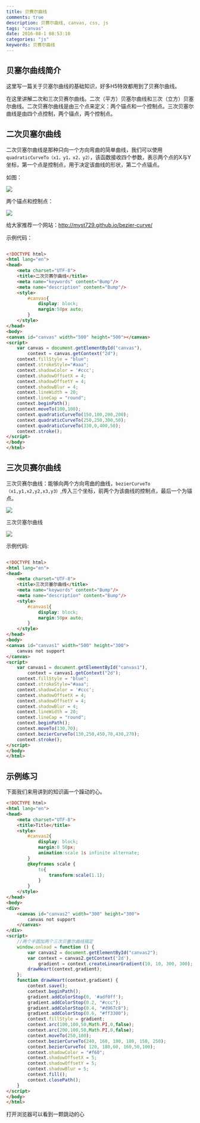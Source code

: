 ```yaml
---
title: 贝赛尔曲线
comments: true
description: 贝赛尔曲线, canvas, css, js
tags: "canvas"
date: 2016-08-1 08:53:10
categories: "js"
keywords: 贝赛尔曲线
---
```


## 贝塞尔曲线简介

这里写一篇关于贝塞尔曲线的基础知识，好多H5特效都用到了贝赛尔曲线。

在这里讲解二次和三次贝赛尔曲线。二次（平方）贝塞尔曲线和三次（立方）贝塞尔曲线。二次贝赛尔曲线是由三个点来定义：两个锚点和一个控制点。三次贝塞尔曲线是由四个点控制，两个锚点，两个控制点。

## 二次贝塞尔曲线

二次贝塞尔曲线是那种只向一个方向弯曲的简单曲线，我们可以使用`quadraticCurveTo（x1，y1，x2，y2）`，该函数接收四个参数，表示两个点的X与Y坐标，第一个点是控制点，用于决定该曲线的形状，第二个点锚点。


如图：

![](http://www.hbbaly.com/wp-content/uploads/2017/09/Animation.gif)


两个锚点和控制点：

![](http://www.hbbaly.com/wp-content/uploads/2017/09/1K_3-8KIRB_VTG7U2WJKH9.png)

给大家推荐一个网站：http://myst729.github.io/bezier-curve/

示例代码：

```html

<!DOCTYPE html>
<html lang="en">
<head>
    <meta charset="UTF-8">
    <title>二次贝赛尔曲线</title>
    <meta name="keywords" content="Bump"/>
    <meta name="description" content="Bump"/>
    <style>
        #canvas{
            display: block;
            margin:50px auto;
        }
    </style>
</head>
<body>
<canvas id="canvas" width="500" height="500"></canvas>
<script>
    var canvas = document.getElementById("canvas"),
        context = canvas.getContext("2d");
    context.fillStyle = "blue";
    context.strokeStyle="#aaa";
    context.shadowColor = '#ccc';
    context.shadowOffsetX = 4;
    context.shadowOffsetY = 4;
    context.shadowBlur = 4;
    context.lineWidth = 20;
    context.lineCap = "round";
    context.beginPath();
    context.moveTo(100,100);
    context.quadraticCurveTo(150,100,200,200);
    context.quadraticCurveTo(250,250,300,50);
    context.quadraticCurveTo(330,0,400,50);
    context.stroke();
</script>
</body>
</html>
```

## 三次贝赛尔曲线
三次贝赛尔曲线：能够向两个方向弯曲的曲线，`bezierCurveTo（x1,y1,x2,y2,x3,y3）`,传入三个坐标，前两个为该曲线的控制点，最后一个为锚点。

![](http://www.hbbaly.com/wp-content/uploads/2017/09/Animation1.gif)

三次贝塞尔曲线

![](http://www.hbbaly.com/wp-content/uploads/2017/09/YFT@M58PWOWIE-SRZN.png)

示例代码:

```html

<!DOCTYPE html>
<html lang="en">
<head>
    <meta charset="UTF-8">
    <title>三次贝塞尔曲线</title>
    <meta name="keywords" content="Bump"/>
    <meta name="description" content="Bump"/>
    <style>
        #canvas1{
            display: block;
            margin:50px auto;
        }
    </style>
</head>
<body>
<canvas id="canvas1" width="500" height="300">
    canvas not support
</canvas>
<script>
    var canvas1 = document.getElementById("canvas1"),
        context = canvas1.getContext("2d");
    context.fillStyle = "blue";
    context.strokeStyle="#aaa";
    context.shadowColor = '#ccc';
    context.shadowOffsetX = 4;
    context.shadowOffsetY = 4;
    context.shadowBlur = 4;
    context.lineWidth = 20;
    context.lineCap = "round";
    context.beginPath();
    context.moveTo(130,70);
    context.bezierCurveTo(130,250,450,70,430,270);
    context.stroke();
</script>
</body>
</html>
```

## 示例练习

下面我们来用讲到的知识画一个躁动的心。

```html
<!DOCTYPE html>
<html lang="en">
<head>
    <meta charset="UTF-8">
    <title>Title</title>
    <style>
        #canvas2{
            display: block;
            margin:0 50px;
            animation:scale 1s infinite alternate;
        }
        @keyframes scale {
            to{
                transform:scale(1.1);
            }
        }
    </style>
</head>
<body>
<div>
    <canvas id="canvas2" width="300" height="300">
        canvas not support
    </canvas>
</div>
<script>
    //两个半圆加两个三次贝塞尔曲线搞定
    window.onload = function () {
        var canvas2 = document.getElementById("canvas2");
        var context = canvas2.getContext('2d'),
            gradient = context.createLinearGradient(10, 10, 300, 300);
        drawHeart(context,gradient);
    };
    function drawHeart(context,gradient) {
        context.save();
        context.beginPath();
        gradient.addColorStop(0, '#adf0ff');
        gradient.addColorStop(0.2, "#ccc");
        gradient.addColorStop(0.4, "#d967c8");
        gradient.addColorStop(0.6, "#ff3300");
        context.fillStyle = gradient;
        context.arc(100,100,50,Math.PI,0,false);
        context.arc(200,100,50,Math.PI,0,false);
        context.moveTo(250,100);
        context.bezierCurveTo(240, 160, 180, 180, 150, 250);
        context.bezierCurveTo( 120, 180,60, 160,50,100);
        context.shadowColor = "#f60";
        context.shadowOffsetX = 5;
        context.shadowOffsetY = 5;
        context.shadowBlur = 5;
        context.fill();
        context.closePath();
    }
</script>
</body>
</html>
```

打开浏览器可以看到一颗跳动的心

